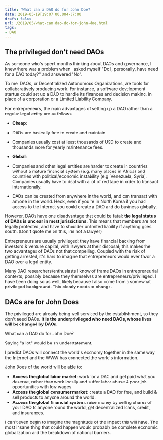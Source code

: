 ```yaml
---
title: 'What can a DAO do for John Doe?'
date: 2019-05-19T19:07:00.004-07:00
draft: false
url: /2019/05/what-can-dao-do-for-john-doe.html
tags: 
- DAO
---
```


The privileged don't need DAOs
------------------------------

As someone who's spent months thinking about DAOs and governance, I knew there was a problem when I asked myself "Do I, personally, have need for a DAO today?" and answered "No".

To me, DAOs, or Decentralized Autonomous Organizations, are tools for collaboratively producing work. For instance, a software development startup could set up a DAO to handle its finances and decision making, in place of a corporation or a Limited Liability Company.

For entrepreneurs, the main advantages of setting up a DAO rather than a regular legal entity are as follows:

*   **Cheap**:

*   DAOs are basically free to create and maintain.
*   Companies usually cost at least thousands of USD to create and thousands more for yearly maintenance fees.

*   **Global**:

*   Companies and other legal entities are harder to create in countries without a mature financial system (e.g. many places in Africa) and countries with political/economic instability (e.g. Venezuela, Syria). Companies usually have to deal with a lot of red tape in order to transact internationally.
*   DAOs can be created from anywhere in the world, and can transact with anyone in the world. Heck, even if you're in North Korea if you had access to the Internet you could create a DAO and do business globally.

However, DAOs have one disadvantage that could be fatal: **the legal status of DAOs is unclear in most jurisdictions**. This means that members are not legally protected, and have to shoulder unlimited liability if anything goes south. (Don't quote me on this, I'm not a lawyer)

Entrepreneurs are usually privileged: they have financial backing from investors & venture capital, with lawyers at their disposal; this makes the two advantages of DAOs not that compelling. Coupled with the risk of getting arrested, it's hard to imagine that entrepreneurs would ever favor a DAO over a legal entity.

Many DAO researchers/enthusiasts I know of frame DAOs in entrepreneurial contexts, possibly because they themselves are entrepreneurs/privileged. I have been doing so as well, likely because I also come from a somewhat privileged background. This clearly needs to change.

DAOs are for John Does
----------------------

The privileged are already being well serviced by the establishment, so they don't need DAOs. **It is the underprivileged who need DAOs, whose lives will be changed by DAOs.**

What can a DAO do for John Doe?

Saying "a lot" would be an understatement.

I predict DAOs will connect the world's economy together in the same way the Internet and the WWW has connected the world's information.

John Does of the world will be able to:

*   **Access the global labor market**: work for a DAO and get paid what you deserve, rather than work locally and suffer labor abuse & poor job opportunities with low wages.
*   **Access the global consumer market**: create a DAO for free, and build & sell products to anyone around the world.
*   **Access the global financial system**: raise money by selling shares of your DAO to anyone round the world, get decentralized loans, credit, and insurances.

I can't even begin to imagine the magnitude of the impact this will have. The most insane thing that could happen would probably be complete economic globalization and the breakdown of national barriers.